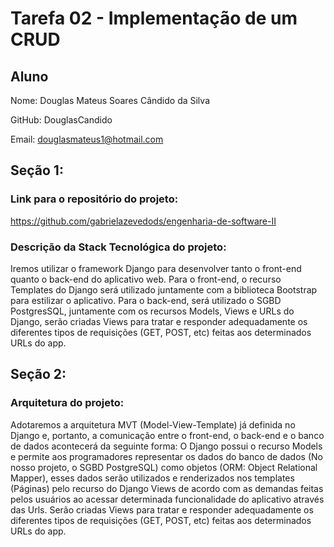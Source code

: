 # Tarefa 02 - Implementação de um CRUD

## Aluno

Nome: Douglas Mateus Soares Cândido da Silva

GitHub: DouglasCandido

Email: douglasmateus1@hotmail.com

## Seção 1:

### Link para o repositório do projeto: 

https://github.com/gabrielazevedods/engenharia-de-software-II

### Descrição da Stack Tecnológica do projeto: 

Iremos utilizar o framework Django para desenvolver tanto o front-end quanto o back-end do aplicativo web. Para o front-end, o recurso Templates do Django será utilizado juntamente com a biblioteca Bootstrap para estilizar o aplicativo. Para o back-end, será utilizado o SGBD PostgresSQL, juntamente com os recursos Models, Views e URLs do Django, serão criadas Views para tratar e responder adequadamente os diferentes tipos de requisições (GET, POST, etc) feitas aos determinados URLs do app.

## Seção 2:

### Arquitetura do projeto:

Adotaremos a arquitetura MVT (Model-View-Template) já definida no Django e, portanto, a comunicação entre o front-end, o back-end e o banco de dados acontecerá da seguinte forma: O Django possui o recurso Models e permite aos programadores representar os dados do banco de dados (No nosso projeto, o SGBD PostgreSQL) como objetos (ORM: Object Relational Mapper), esses dados serão utilizados e renderizados nos templates (Páginas) pelo recurso do Django Views de acordo com as demandas feitas pelos usuários ao acessar determinada funcionalidade do aplicativo através das Urls. Serão criadas Views para tratar e responder adequadamente os diferentes tipos de requisições (GET, POST, etc) feitas aos determinados URLs do app.

